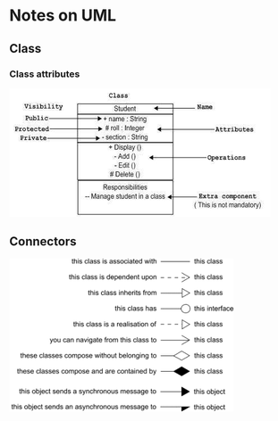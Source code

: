 # Notes on UML

## Class 

### Class attributes

[![Class attributes](images/uml-class.jpg)][1]

## Connectors

[![Relations](images/uml-arrows.gif)][2]

[1]: https://www.dragon1.com/modeling-languages/uml
[2]: http://www.ivencia.com/index.html?/softwarearchitect/chapter1/chapter1.htm